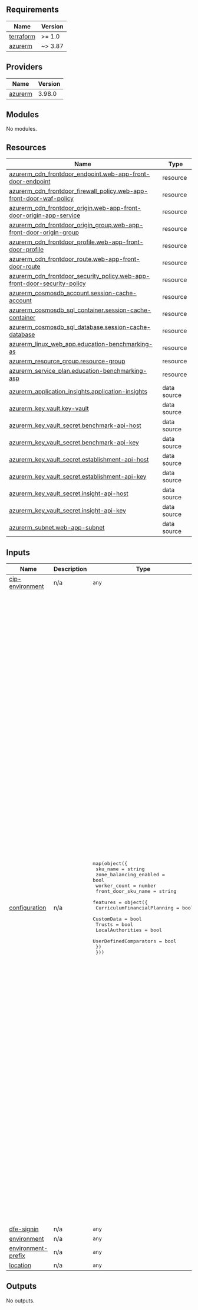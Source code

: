 <!-- BEGIN_TF_DOCS -->
## Requirements

| Name | Version |
|------|---------|
| <a name="requirement_terraform"></a> [terraform](#requirement\_terraform) | >= 1.0 |
| <a name="requirement_azurerm"></a> [azurerm](#requirement\_azurerm) | ~> 3.87 |

## Providers

| Name | Version |
|------|---------|
| <a name="provider_azurerm"></a> [azurerm](#provider\_azurerm) | 3.98.0 |

## Modules

No modules.

## Resources

| Name | Type |
|------|------|
| [azurerm_cdn_frontdoor_endpoint.web-app-front-door-endpoint](https://registry.terraform.io/providers/hashicorp/azurerm/latest/docs/resources/cdn_frontdoor_endpoint) | resource |
| [azurerm_cdn_frontdoor_firewall_policy.web-app-front-door-waf-policy](https://registry.terraform.io/providers/hashicorp/azurerm/latest/docs/resources/cdn_frontdoor_firewall_policy) | resource |
| [azurerm_cdn_frontdoor_origin.web-app-front-door-origin-app-service](https://registry.terraform.io/providers/hashicorp/azurerm/latest/docs/resources/cdn_frontdoor_origin) | resource |
| [azurerm_cdn_frontdoor_origin_group.web-app-front-door-origin-group](https://registry.terraform.io/providers/hashicorp/azurerm/latest/docs/resources/cdn_frontdoor_origin_group) | resource |
| [azurerm_cdn_frontdoor_profile.web-app-front-door-profile](https://registry.terraform.io/providers/hashicorp/azurerm/latest/docs/resources/cdn_frontdoor_profile) | resource |
| [azurerm_cdn_frontdoor_route.web-app-front-door-route](https://registry.terraform.io/providers/hashicorp/azurerm/latest/docs/resources/cdn_frontdoor_route) | resource |
| [azurerm_cdn_frontdoor_security_policy.web-app-front-door-security-policy](https://registry.terraform.io/providers/hashicorp/azurerm/latest/docs/resources/cdn_frontdoor_security_policy) | resource |
| [azurerm_cosmosdb_account.session-cache-account](https://registry.terraform.io/providers/hashicorp/azurerm/latest/docs/resources/cosmosdb_account) | resource |
| [azurerm_cosmosdb_sql_container.session-cache-container](https://registry.terraform.io/providers/hashicorp/azurerm/latest/docs/resources/cosmosdb_sql_container) | resource |
| [azurerm_cosmosdb_sql_database.session-cache-database](https://registry.terraform.io/providers/hashicorp/azurerm/latest/docs/resources/cosmosdb_sql_database) | resource |
| [azurerm_linux_web_app.education-benchmarking-as](https://registry.terraform.io/providers/hashicorp/azurerm/latest/docs/resources/linux_web_app) | resource |
| [azurerm_resource_group.resource-group](https://registry.terraform.io/providers/hashicorp/azurerm/latest/docs/resources/resource_group) | resource |
| [azurerm_service_plan.education-benchmarking-asp](https://registry.terraform.io/providers/hashicorp/azurerm/latest/docs/resources/service_plan) | resource |
| [azurerm_application_insights.application-insights](https://registry.terraform.io/providers/hashicorp/azurerm/latest/docs/data-sources/application_insights) | data source |
| [azurerm_key_vault.key-vault](https://registry.terraform.io/providers/hashicorp/azurerm/latest/docs/data-sources/key_vault) | data source |
| [azurerm_key_vault_secret.benchmark-api-host](https://registry.terraform.io/providers/hashicorp/azurerm/latest/docs/data-sources/key_vault_secret) | data source |
| [azurerm_key_vault_secret.benchmark-api-key](https://registry.terraform.io/providers/hashicorp/azurerm/latest/docs/data-sources/key_vault_secret) | data source |
| [azurerm_key_vault_secret.establishment-api-host](https://registry.terraform.io/providers/hashicorp/azurerm/latest/docs/data-sources/key_vault_secret) | data source |
| [azurerm_key_vault_secret.establishment-api-key](https://registry.terraform.io/providers/hashicorp/azurerm/latest/docs/data-sources/key_vault_secret) | data source |
| [azurerm_key_vault_secret.insight-api-host](https://registry.terraform.io/providers/hashicorp/azurerm/latest/docs/data-sources/key_vault_secret) | data source |
| [azurerm_key_vault_secret.insight-api-key](https://registry.terraform.io/providers/hashicorp/azurerm/latest/docs/data-sources/key_vault_secret) | data source |
| [azurerm_subnet.web-app-subnet](https://registry.terraform.io/providers/hashicorp/azurerm/latest/docs/data-sources/subnet) | data source |

## Inputs

| Name | Description | Type | Default | Required |
|------|-------------|------|---------|:--------:|
| <a name="input_cip-environment"></a> [cip-environment](#input\_cip-environment) | n/a | `any` | n/a | yes |
| <a name="input_configuration"></a> [configuration](#input\_configuration) | n/a | <pre>map(object({<br>    sku_name               = string<br>    zone_balancing_enabled = bool<br>    worker_count           = number<br>    front_door_sku_name    = string<br>    features = object({<br>      CurriculumFinancialPlanning = bool<br>      CustomData                  = bool<br>      Trusts                      = bool<br>      LocalAuthorities            = bool<br>      UserDefinedComparators      = bool<br>    })<br>  }))</pre> | <pre>{<br>  "automated-test": {<br>    "features": {<br>      "CurriculumFinancialPlanning": true,<br>      "CustomData": true,<br>      "LocalAuthorities": true,<br>      "Trusts": true,<br>      "UserDefinedComparators": false<br>    },<br>    "front_door_sku_name": "Standard_AzureFrontDoor",<br>    "sku_name": "B1",<br>    "worker_count": 1,<br>    "zone_balancing_enabled": false<br>  },<br>  "development": {<br>    "features": {<br>      "CurriculumFinancialPlanning": true,<br>      "CustomData": true,<br>      "LocalAuthorities": true,<br>      "Trusts": true,<br>      "UserDefinedComparators": true<br>    },<br>    "front_door_sku_name": "Standard_AzureFrontDoor",<br>    "sku_name": "B1",<br>    "worker_count": 1,<br>    "zone_balancing_enabled": false<br>  },<br>  "feature": {<br>    "features": {<br>      "CurriculumFinancialPlanning": true,<br>      "CustomData": true,<br>      "LocalAuthorities": true,<br>      "Trusts": true,<br>      "UserDefinedComparators": true<br>    },<br>    "front_door_sku_name": "Standard_AzureFrontDoor",<br>    "sku_name": "B1",<br>    "worker_count": 1,<br>    "zone_balancing_enabled": false<br>  },<br>  "pre-production": {<br>    "features": {<br>      "CurriculumFinancialPlanning": false,<br>      "CustomData": false,<br>      "LocalAuthorities": false,<br>      "Trusts": false,<br>      "UserDefinedComparators": false<br>    },<br>    "front_door_sku_name": "Standard_AzureFrontDoor",<br>    "sku_name": "S1",<br>    "worker_count": 1,<br>    "zone_balancing_enabled": false<br>  },<br>  "production": {<br>    "features": {<br>      "CurriculumFinancialPlanning": false,<br>      "CustomData": false,<br>      "LocalAuthorities": false,<br>      "Trusts": false,<br>      "UserDefinedComparators": false<br>    },<br>    "front_door_sku_name": "Standard_AzureFrontDoor",<br>    "sku_name": "S2",<br>    "worker_count": 1,<br>    "zone_balancing_enabled": false<br>  },<br>  "test": {<br>    "features": {<br>      "CurriculumFinancialPlanning": false,<br>      "CustomData": false,<br>      "LocalAuthorities": false,<br>      "Trusts": false,<br>      "UserDefinedComparators": false<br>    },<br>    "front_door_sku_name": "Standard_AzureFrontDoor",<br>    "sku_name": "S1",<br>    "worker_count": 1,<br>    "zone_balancing_enabled": false<br>  }<br>}</pre> | no |
| <a name="input_dfe-signin"></a> [dfe-signin](#input\_dfe-signin) | n/a | `any` | n/a | yes |
| <a name="input_environment"></a> [environment](#input\_environment) | n/a | `any` | n/a | yes |
| <a name="input_environment-prefix"></a> [environment-prefix](#input\_environment-prefix) | n/a | `any` | n/a | yes |
| <a name="input_location"></a> [location](#input\_location) | n/a | `any` | n/a | yes |

## Outputs

No outputs.
<!-- END_TF_DOCS -->